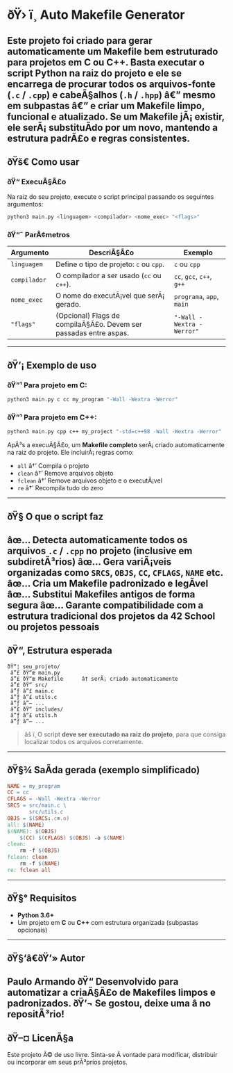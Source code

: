 # ðŸ› ï¸ Auto Makefile Generator
Este projeto foi criado para **gerar automaticamente um Makefile** bem estruturado para projetos em **C** ou **C++**. 
Basta executar o script Python na raiz do projeto e ele se encarrega de procurar todos os arquivos-fonte (`.c` / `.cpp`) e cabeÃ§alhos (`.h` / `.hpp`) â€” mesmo em **subpastas** â€” e criar um **Makefile limpo, funcional e atualizado**. 
Se um Makefile jÃ¡ existir, ele serÃ¡ **substituÃ­do por um novo**, mantendo a estrutura padrÃ£o e regras consistentes. 
---
## ðŸš€ Como usar
### ðŸ“ ExecuÃ§Ã£o
Na raiz do seu projeto, execute o script principal passando os seguintes argumentos:
```bash
python3 main.py <linguagem> <compilador> <nome_exec> "<flags>"
```
### ðŸ“˜ ParÃ¢metros
| Argumento       | DescriÃ§Ã£o                                                                 | Exemplo                     |
|-----------------|------------------------------------------------------------------------------|------------------------------|
| `linguagem`     | Define o tipo de projeto: `c` ou `cpp`.                                     | `c` ou `cpp`                 |
| `compilador`    | O compilador a ser usado (`cc` ou `c++`).                                   | `cc`, `gcc`, `c++`, `g++`    |
| `nome_exec`     | O nome do executÃ¡vel que serÃ¡ gerado.                                       | `programa`, `app`, `main`    |
| `"flags"`       | (Opcional) Flags de compilaÃ§Ã£o. Devem ser passadas entre aspas.             | `"-Wall -Wextra -Werror"`    |
---
## ðŸ’¡ Exemplo de uso
### ðŸ”¹ Para projeto em C:
```bash
python3 main.py c cc my_program "-Wall -Wextra -Werror"
```
### ðŸ”¹ Para projeto em C++:
```bash
python3 main.py cpp c++ my_project "-std=c++98 -Wall -Wextra -Werror"
```
ApÃ³s a execuÃ§Ã£o, um **Makefile completo** serÃ¡ criado automaticamente na raiz do projeto. 
Ele incluirÃ¡ regras como:
- `all` â†’ Compila o projeto 
- `clean` â†’ Remove arquivos objeto 
- `fclean` â†’ Remove arquivos objeto e o executÃ¡vel 
- `re` â†’ Recompila tudo do zero 
---
## ðŸ§  O que o script faz
âœ… Detecta automaticamente todos os arquivos `.c` / `.cpp` no projeto (inclusive em subdiretÃ³rios) 
âœ… Gera variÃ¡veis organizadas como `SRCS`, `OBJS`, `CC`, `CFLAGS`, `NAME` etc. 
âœ… Cria um Makefile padronizado e legÃ­vel 
âœ… Substitui Makefiles antigos de forma segura 
âœ… Garante compatibilidade com a estrutura tradicional dos projetos da **42 School** ou projetos pessoais 
---
## ðŸ“‚ Estrutura esperada
```
ðŸ“¦ seu_projeto/
 â”£ ðŸ“œ main.py
 â”£ ðŸ“œ Makefile      â† serÃ¡ criado automaticamente
 â”£ ðŸ“ src/
 â”ƒ â”£ main.c
 â”ƒ â”£ utils.c
 â”ƒ â”— ...
 â”£ ðŸ“ includes/
 â”ƒ â”£ utils.h
 â”ƒ â”— ...
```
> âš ï¸ O script **deve ser executado na raiz do projeto**, para que consiga localizar todos os arquivos corretamente.
---
## ðŸ§¾ SaÃ­da gerada (exemplo simplificado)
```makefile
NAME = my_program
CC = cc
CFLAGS = -Wall -Wextra -Werror
SRCS = src/main.c \
       src/utils.c
OBJS = $(SRCS:.c=.o)
all: $(NAME)
$(NAME): $(OBJS)
	$(CC) $(CFLAGS) $(OBJS) -o $(NAME)
clean:
	rm -f $(OBJS)
fclean: clean
	rm -f $(NAME)
re: fclean all
```
---
## ðŸ§° Requisitos
- **Python 3.6+**
- Um projeto em **C** ou **C++** com estrutura organizada (subpastas opcionais)
---
## ðŸ§‘â€ðŸ’» Autor
**Paulo Armando** 
ðŸ“ Desenvolvido para automatizar a criaÃ§Ã£o de Makefiles limpos e padronizados. 
ðŸ’¬ Se gostou, deixe uma â­ no repositÃ³rio!
---
## ðŸ–¤ LicenÃ§a
Este projeto Ã© de uso livre. 
Sinta-se Ã  vontade para modificar, distribuir ou incorporar em seus prÃ³prios projetos.
